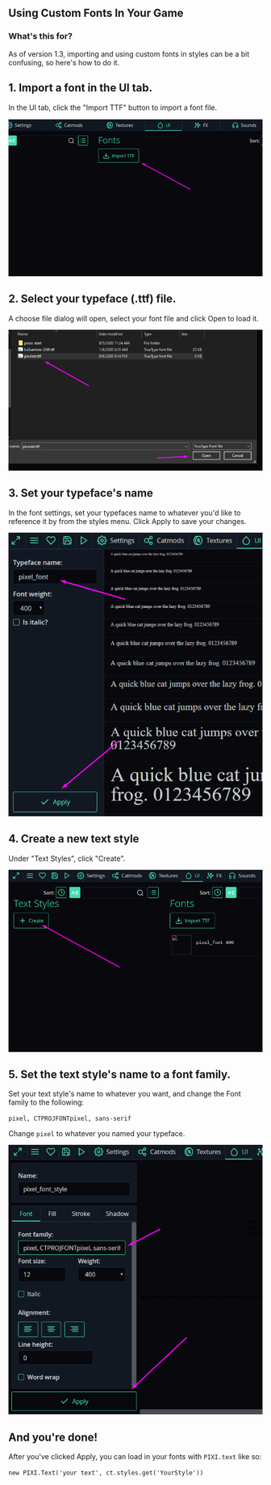 ## Using Custom Fonts In Your Game

### What's this for?
As of version 1.3, importing and using custom fonts in styles can be a bit confusing, so here's how to do it.


## 1. Import a font in the UI tab.

In the UI tab, click the "Import TTF" button to import a font file.

![](./images/customFonts1.png)

## 2. Select your typeface (.ttf) file.

A choose file dialog will open, select your font file and click Open to load it.

![](./images/customFonts2.png)

## 3. Set your typeface's name

In the font settings, set your typefaces name to whatever you'd like to reference it by from the styles menu.
Click Apply to save your changes.

![](./images/customFonts3.png)

## 4. Create a new text style

Under "Text Styles", click "Create".

![](./images/customFonts4.png)

## 5. Set the text style's name to a font family.

Set your text style's name to whatever you want, and change the Font family to the following:

`pixel, CTPROJFONTpixel, sans-serif`

Change `pixel` to whatever you named your typeface.

![](./images/customFonts5.png)

## And you're done!

After you've clicked Apply, you can load in your fonts with `PIXI.text` like so:

`new PIXI.Text('your text', ct.styles.get('YourStyle'))`
